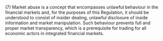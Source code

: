 (7) Market abuse is a concept that encompasses unlawful behaviour in the financial markets and, for the purposes of this Regulation, it should be understood to consist of insider dealing, unlawful disclosure of inside information and market manipulation. Such behaviour prevents full and proper market transparency, which is a prerequisite for trading for all economic actors in integrated financial markets.